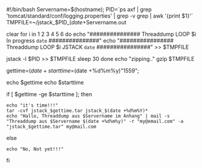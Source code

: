 #!/bin/bash
Servername=$(hostname);
PID=`ps axf | grep 'tomcat/standard/conf/logging.properties' | grep -v grep | awk '{print $1}'`
TMPFILE=~/jstack_$PID_$(date +%d%m%Y_%H_%M)_$Servername.out

clear
for i in 1 2 3 4 5 6
do
echo "############### Threaddump LOOP $i In progress `date` ###############"
echo "################ Threaddump  LOOP $i JSTACK `date` ################" >> $TMPFILE


jstack -l $PID >> $TMPFILE
sleep 30
done
echo "zipping.."
gzip $TMPFILE

gettime=$(date +%d%m%y%H%M);
starttime=$(date +%d%m%y)"1559";

echo $gettime
echo $starttime

if [ $gettime -ge $starttime ]; then

	echo "it's time!!!"
	tar -cvf jstack_$gettime.tar jstack_$(date +%d%m%Y)*
	echo "Hallo, Threaddump aus $Servername im Anhang" | mail -s "Threaddump aus $Servername $(date +%d%m%y)" -r "my@email.com" -a "jstack_$gettime.tar" my@mail.com

else

	echo "No, Not yet!!!"

fi

